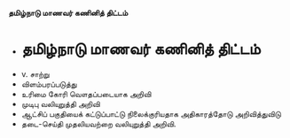 **தமிழ்நாடு மாணவர் கணினித் திட்டம்**
- # தமிழ்நாடு மாணவர் கணினித் திட்டம்
- v. சாற்று
- விளம்பரப்படுத்து
- உரிமை கோரி வௌதப்படையாக அறிவி
- முடிபு வலியுறுத்தி அறிவி
- ஆட்சிப் பகுதியைக் கட்டுப்பாட்டு நிலைக்குரியதாக அதிகாரத்தோடு அறிவித்துவிடு
- தடை-செய்தி முதலியவற்றை வலியுறுத்தி அறிவி.

